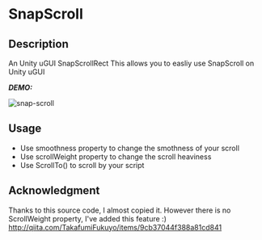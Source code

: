# SnapScroll

## Description
An Unity uGUI SnapScrollRect
This allows you to easliy use SnapScroll on Unity uGUI

***DEMO:***

![snap-scroll](https://raw.githubusercontent.com/wiki/cyario/SnapScroll/images/snap-scroll.gif)

## Usage
* Use smoothness property to change the smothness of your scroll
* Use scrollWeight property to change the scroll heaviness
* Use ScrollTo() to scroll by your script
	
## Acknowledgment
Thanks to this source code, I almost copied it.
However there is no ScrollWeight property, I've added this feature :)
http://qiita.com/TakafumiFukuyo/items/9cb37044f388a81cd841
